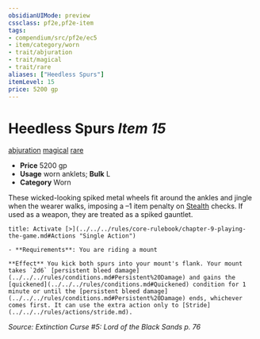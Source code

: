 ```yaml
---
obsidianUIMode: preview
cssclass: pf2e,pf2e-item
tags:
- compendium/src/pf2e/ec5
- item/category/worn
- trait/abjuration
- trait/magical
- trait/rare
aliases: ["Heedless Spurs"]
itemLevel: 15
price: 5200 gp
---
```

# Heedless Spurs *Item 15*  
[abjuration](../../../rules/traits/abjuration.md)  [magical](../../../rules/traits/magical.md)  [rare](../../../rules/traits/rare.md)  

- **Price** 5200 gp
- **Usage** worn anklets; **Bulk** L
- **Category** Worn

These wicked-looking spiked metal wheels fit around the ankles and jingle when the wearer walks, imposing a –1 item penalty on [Stealth](../../skills.md#Stealth) checks. If used as a weapon, they are treated as a spiked gauntlet.

```ad-embed-ability
title: Activate [>](../../../rules/core-rulebook/chapter-9-playing-the-game.md#Actions "Single Action")

- **Requirements**: You are riding a mount

**Effect** You kick both spurs into your mount's flank. Your mount takes `2d6` [persistent bleed damage](../../../rules/conditions.md#Persistent%20Damage) and gains the [quickened](../../../rules/conditions.md#Quickened) condition for 1 minute or until the [persistent bleed damage](../../../rules/conditions.md#Persistent%20Damage) ends, whichever comes first. It can use the extra action only to [Stride](../../../rules/actions/stride.md).
```

*Source: Extinction Curse #5: Lord of the Black Sands p. 76*
